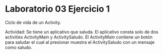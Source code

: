 # Laboratorio 03 Ejercicio 1
  Ciclo de vida de un Activity.
  
  Actividad: Se tiene un aplicativo que saluda. El aplicativo consta solo de dos activities ActivityMain y ActivitySaludo. El ActivityMain contiene un botón para saludar el cual al presionar muestra el ActivitySaludo con un mensaje como saludo.
  
  
